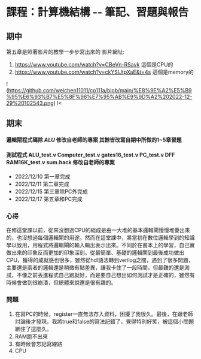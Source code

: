 # 課程：計算機結構 -- 筆記、習題與報告

## 期中
第五章是照著影片的教學一步步寫出來的
影片網址: 
1. https://www.youtube.com/watch?v=CBeVn-RSavk 這個是CPU的
2. https://www.youtube.com/watch?v=ckYSlJtpXaE&t=4s 這個是memory的

!<image>(https://github.com/weichen11011/co111a/blob/main/%E8%9E%A2%E5%B9%95%E6%93%B7%E5%8F%96%E7%95%AB%E9%9D%A2%202022-12-29%20102543.png)
!<

## 期末 
#### 邏輯閘程式碼除 *ALU* 修改自老師的專案 其餘皆改寫自期中所做的1~5章習題
#### 測試程式 ALU_test.v Computer_test.v gates16_test.v PC_test.v DFF RAM16K_test.v sum.hack 修改自老師的專案

  * 2022/12/10 第一章完成
  * 2022/12/11 第二章完成
  * 2022/12/15 第三章除PC外完成
  * 2022/12/17 第五章和PC完成
  
### 心得
在修這堂課以前，從來沒想過CPU的組成是由一大堆的基本邏輯閘慢慢堆疊出來的，也沒想過每個邏輯閘的用途。然而在這堂課中，將當初在數位邏輯學到的知識學以致用，用程式將邏輯閘的輸入輸出表示出來。不同於在書本上的學習，自己實做出來的印象反而更加的印象深刻。從最簡單、基礎的邏輯閘到最後成功做出CPU，獲得的成就感也很多，雖然從hdl語法轉到verilog之間，遇到了很多問題，主要還是兩者的邏輯還是稍微有點差異，讓我卡住了一段時間，但最難的還是測試，不像之前丟進程式自己跑就好，而是要自己想出如何測試才是正確的，雖然有時候會做到很崩潰，但總體來說還是很有趣的。

### 問題
1. 在寫PC的時候，register一直無法存入資料，困擾了我很久。最後，在跟老師討論後才發現，我將true和false的寫法記錯了，覺得特別好笑，被這個小問題綁住了這麼久。
2. RAM跑不出來
3. 有時候會忘記寫線路
4. CPU  
  
